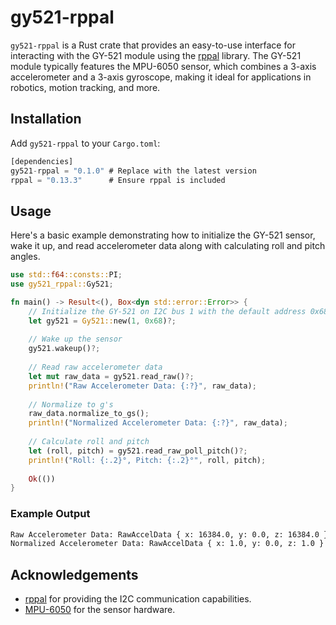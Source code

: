 # gy521-rppal

`gy521-rppal` is a Rust crate that provides an easy-to-use interface for interacting with the GY-521 module using the [rppal](https://crates.io/crates/rppal) library. The GY-521 module typically features the MPU-6050 sensor, which combines a 3-axis accelerometer and a 3-axis gyroscope, making it ideal for applications in robotics, motion tracking, and more.

## Installation

Add `gy521-rppal` to your `Cargo.toml`:

```rust
[dependencies]
gy521-rppal = "0.1.0" # Replace with the latest version
rppal = "0.13.3"      # Ensure rppal is included
```

## Usage

Here's a basic example demonstrating how to initialize the GY-521 sensor, wake it up, and read accelerometer data along with calculating roll and pitch angles.

```rust
use std::f64::consts::PI;
use gy521_rppal::Gy521;

fn main() -> Result<(), Box<dyn std::error::Error>> {
    // Initialize the GY-521 on I2C bus 1 with the default address 0x68
    let gy521 = Gy521::new(1, 0x68)?;
    
    // Wake up the sensor
    gy521.wakeup()?;
    
    // Read raw accelerometer data
    let mut raw_data = gy521.read_raw()?;
    println!("Raw Accelerometer Data: {:?}", raw_data);
    
    // Normalize to g's
    raw_data.normalize_to_gs();
    println!("Normalized Accelerometer Data: {:?}", raw_data);
    
    // Calculate roll and pitch
    let (roll, pitch) = gy521.read_raw_poll_pitch()?;
    println!("Roll: {:.2}°, Pitch: {:.2}°", roll, pitch);
    
    Ok(())
}
```

### Example Output

```bash
Raw Accelerometer Data: RawAccelData { x: 16384.0, y: 0.0, z: 16384.0 } 
Normalized Accelerometer Data: RawAccelData { x: 1.0, y: 0.0, z: 1.0 } Roll: 0.00°, Pitch: -45.00°
```

## Acknowledgements

- [rppal](https://crates.io/crates/rppal) for providing the I2C communication capabilities.
- [MPU-6050](https://invensense.tdk.com/products/motion-tracking/6-axis/mpu-6050/) for the sensor hardware.

